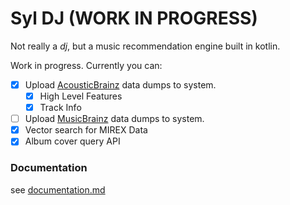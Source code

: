 # Syl DJ (WORK IN PROGRESS)

Not really a *dj*, but a music recommendation engine built in kotlin.

Work in progress. Currently you can:

- [x] Upload [AcousticBrainz](https://acousticbrainz.org/download) data dumps to system. 
  - [x] High Level Features
  - [x] Track Info 
- [ ] Upload [MusicBrainz](https://wiki.musicbrainz.org/Main_Page) data dumps to system.
- [x] Vector search for MIREX Data
- [x] Album cover query API

### Documentation
see [documentation.md](DOCUMENTATION.md)
